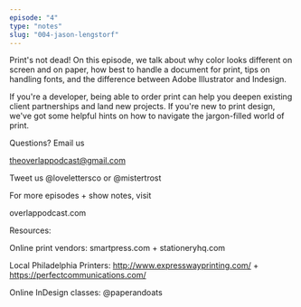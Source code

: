 ```yaml
---
episode: "4"
type: "notes"
slug: "004-jason-lengstorf"
---
```


Print's not dead! On this episode, we talk about why color looks different on screen and on paper, how best to handle a document for print, tips on handling fonts, and the difference between Adobe Illustrator and Indesign.

If you're a developer, being able to order print can help you deepen existing client partnerships and land new projects. If you're new to print design, we've got some helpful hints on how to navigate the jargon-filled world of print.

Questions? Email us

theoverlappodcast@gmail.com

Tweet us @lovelettersco or @mistertrost

For more episodes + show notes, visit

overlappodcast.com

Resources:

Online print vendors: smartpress.com + stationeryhq.com

Local Philadelphia Printers: http://www.expresswayprinting.com/ + https://perfectcommunications.com/

Online InDesign classes: @paperandoats